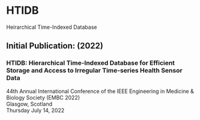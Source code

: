 # HTIDB
Heirarchical Time-Indexed Database


## Initial Publication: (2022)
### HTIDB: Hierarchical Time-Indexed Database for Efficient Storage and Access to Irregular Time-series Health Sensor Data

44th Annual International Conference of the IEEE Engineering in Medicine & Biology Society (EMBC 2022)  
Glasgow, Scotland  
Thursday July 14, 2022  



